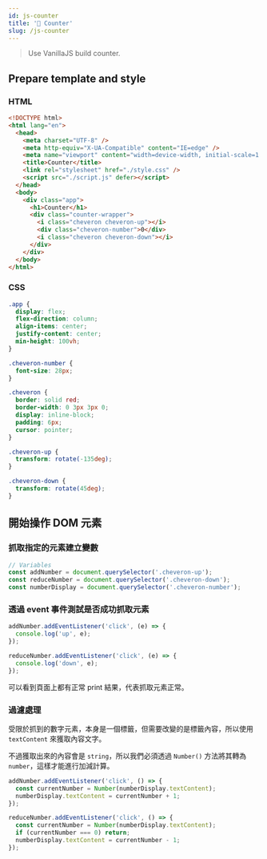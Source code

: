 ```yaml
---
id: js-counter
title: '📜 Counter'
slug: /js-counter
---
```


> Use VanillaJS build counter.

## Prepare template and style

### HTML

```html
<!DOCTYPE html>
<html lang="en">
  <head>
    <meta charset="UTF-8" />
    <meta http-equiv="X-UA-Compatible" content="IE=edge" />
    <meta name="viewport" content="width=device-width, initial-scale=1.0" />
    <title>Counter</title>
    <link rel="stylesheet" href="./style.css" />
    <script src="./script.js" defer></script>
  </head>
  <body>
    <div class="app">
      <h1>Counter</h1>
      <div class="counter-wrapper">
        <i class="cheveron cheveron-up"></i>
        <div class="cheveron-number">0</div>
        <i class="cheveron cheveron-down"></i>
      </div>
    </div>
  </body>
</html>
```

### CSS

```css
.app {
  display: flex;
  flex-direction: column;
  align-items: center;
  justify-content: center;
  min-height: 100vh;
}

.cheveron-number {
  font-size: 28px;
}

.cheveron {
  border: solid red;
  border-width: 0 3px 3px 0;
  display: inline-block;
  padding: 6px;
  cursor: pointer;
}

.cheveron-up {
  transform: rotate(-135deg);
}

.cheveron-down {
  transform: rotate(45deg);
}
```

## 開始操作 DOM 元素

### 抓取指定的元素建立變數

```javascript
// Variables
const addNumber = document.querySelector('.cheveron-up');
const reduceNumber = document.querySelector('.cheveron-down');
const numberDisplay = document.querySelector('.cheveron-number');
```

### 透過 event 事件測試是否成功抓取元素

```javascript
addNumber.addEventListener('click', (e) => {
  console.log('up', e);
});

reduceNumber.addEventListener('click', (e) => {
  console.log('down', e);
});
```

可以看到頁面上都有正常 print 結果，代表抓取元素正常。

### 過濾處理

受限於抓到的數字元素，本身是一個標籤，但需要改變的是標籤內容，所以使用 `textContent` 來獲取內容文字。

不過獲取出來的內容會是 `string`，所以我們必須透過 `Number()` 方法將其轉為 `number`，這樣才能進行加減計算。

```javascript
addNumber.addEventListener('click', () => {
  const currentNumber = Number(numberDisplay.textContent);
  numberDisplay.textContent = currentNumber + 1;
});

reduceNumber.addEventListener('click', () => {
  const currentNumber = Number(numberDisplay.textContent);
  if (currentNumber === 0) return;
  numberDisplay.textContent = currentNumber - 1;
});
```
